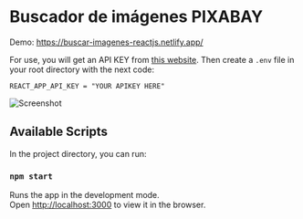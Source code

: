 
# Buscador de imágenes PIXABAY

Demo: https://buscar-imagenes-reactjs.netlify.app/  

For use, you will get an API KEY from [this website](https://pixabay.com/es/service/about/api/). Then create a `.env` file in your root directory with the next code:  

`REACT_APP_API_KEY = "YOUR APIKEY HERE"`

![Screenshot](https://i.imgur.com/uS9l9W2.png)

## Available Scripts

In the project directory, you can run:

### `npm start`

Runs the app in the development mode.<br />
Open [http://localhost:3000](http://localhost:3000) to view it in the browser.